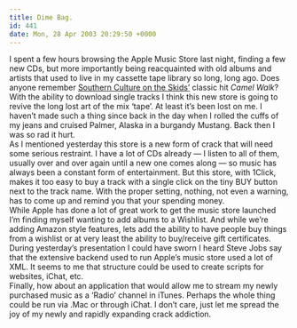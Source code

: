 ```yaml
---
title: Dime Bag.
id: 441
date: Mon, 28 Apr 2003 20:29:50 +0000
---
```


I spent a few hours browsing the Apple Music Store last night, finding a few new <span class="caps">CD</span>s, but more importantly being reacquainted with old albums and artists that used to live in my cassette tape library so long, long ago. Does anyone remember [Southern Culture on the Skids’](http://www.amazon.com/exec/obidos/ASIN/B000003TBN/qid=1051586510/sr=2-1/ref=sr_2_1/103-2087576-7004616) classic hit *Camel Walk*?  
 With the ability to download single tracks I think this new store is going to revive the long lost art of the mix ‘tape’. At least it’s been lost on me. I haven’t made such a thing since back in the day when I rolled the cuffs of my jeans and cruised Palmer, Alaska in a burgandy Mustang. Back then I was so rad it hurt.  
 As I mentioned yesterday this store is a new form of crack that will need some serious restraint. I have a lot of CDs already — I listen to all of them, usually over and over again until a new one comes along — so music has always been a constant form of entertainment. But this store, with 1Click, makes it too easy to buy a track with a single click on the tiny <span class="caps">BUY</span> button next to the track name. With the proper setting, nothing, not even a warning, has to come up and remind you that your spending money.  
 While Apple has done a lot of great work to get the music store launched I’m finding myself wanting to add albums to a Wishlist. And while we’re adding Amazon style features, lets add the ability to have people buy things from a wishlist or at very least the ability to buy/receive gift certificates.  
 During yesterday’s presentation I could have sworn I heard Steve Jobs say that the extensive backend used to run Apple’s music store used a lot of <span class="caps">XML</span>. It seems to me that structure could be used to create scripts for websites, iChat, etc.  
 Finally, how about an application that would allow me to stream my newly purchased music as a ‘Radio’ channel in iTunes. Perhaps the whole thing could be run via .Mac or through iChat. I don’t care, just let me spread the joy of my newly and rapidly expanding crack addiction.


